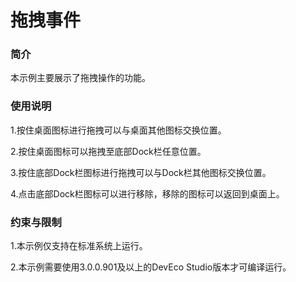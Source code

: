# 拖拽事件

### 简介

本示例主要展示了拖拽操作的功能。

### 使用说明

1.按住桌面图标进行拖拽可以与桌面其他图标交换位置。

2.按住桌面图标可以拖拽至底部Dock栏任意位置。

3.按住底部Dock栏图标进行拖拽可以与Dock栏其他图标交换位置。

4.点击底部Dock栏图标可以进行移除，移除的图标可以返回到桌面上。

### 约束与限制

1.本示例仅支持在标准系统上运行。

2.本示例需要使用3.0.0.901及以上的DevEco Studio版本才可编译运行。